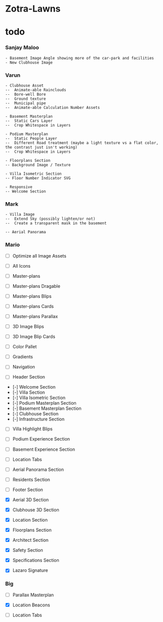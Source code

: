 # Zotra-Lawns

# todo

### Sanjay Maloo
	- Basement Image Angle showing more of the car-park and facilities 
	- New Clubhouse Image

### Varun
	- Clubhouse Asset
	--	Animate-able Rainclouds
	--	Bore-well Bore
	--	Ground texture
	--	Municipal pipe
	--	Animate-able Calculation Number Assets

	- Basement Masterplan
	--	Static Cars Layer
	--	Crop Whitespace in Layers

	- Podium Masterplan
	--	Static People Layer
	--	Different Road treatment (maybe a light texture vs a flat color, the contrast just isn't working)
	--	Crop Whitespace in Layers

	- Floorplans Section
	-- Background Image / Texture

	- Villa Isometric Section
	-- Floor Number Indicator SVG

	- Responsive
	-- Welcome Section

### Mark
	- Villa Image
	--	Extend Sky (possibly lighten/or not)
	--	Create a transparent mask in the basement

	-- Aerial Panorama

### Mario	
- [ ] Optimize all Image Assets
- [ ] All Icons 
- [ ] Master-plans
- [ ] Master-plans Dragable
- [ ] Master-plans Blips
- [ ] Master-plans Cards
- [ ] Master-plans Parallax
- [ ] 3D Image Blips
- [ ] 3D Image Blip Cards
- [ ] Color Pallet
- [ ] Gradients
- [ ] Navigation

- [ ] Header Section
- [-] Welcome Section
- [-] Villa Section
- [-] Villa Isometric Section
- [-] Podium Masterplan Section
- [-] Basement Masterplan Section
- [-] Clubhouse Section
- [-] Infrastructure Section
- [ ] Villa Highlight Blips
- [ ] Podium Experience Section
- [ ] Basement Experience Section
- [ ] Location Tabs
- [ ] Aerial Panorama Section
- [ ] Residents Section
- [ ] Footer Section

- [x] Aerial 3D Section
- [x] Clubhouse 3D Section
- [x] Location Section
- [x] Floorplans Section
- [x] Architect Section
- [x] Safety Section
- [x] Specifications Section
- [x] Lazaro Signature

### Big
- [ ] Parallax Masterplan
- [x] Location Beacons
- [ ] Location Tabs



